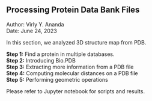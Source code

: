 ## **Processing Protein Data Bank Files** ##
Author: Virly Y. Ananda <br>
Date: June 24, 2023 <br>

In this section, we analyzed 3D structure map from PDB. <br>

**Step 1:** Find a protein in multiple databases.  <br>
**Step 2:** Introducing Bio.PDB <br>
**Step 3:** Extracting more information from a PDB file <br>
**Step 4:** Computing molecular distances on a PDB file <br>
**Step 5:** Performing geometric operations <br>

Please refer to Jupyter notebook for scripts and results.
